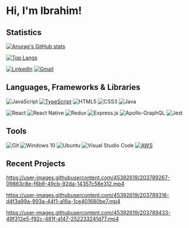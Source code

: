 # Hi, I'm Ibrahim!

## Statistics

[![Anurag's GitHub stats](https://github-readme-stats.vercel.app/api?username=ibrahimabba&count_private=true&show_icons=true&theme=onedark)](https://github.com/anuraghazra/github-readme-stats)

[![Top Langs](https://github-readme-stats.vercel.app/api/top-langs/?username=ibrahimabba&layout=compact&theme=onedark)](https://github.com/ibrahimabba/github-readme-stats)

[![LinkedIn](https://img.shields.io/badge/linkedin-%230077B5.svg?&style=for-the-badge&logo=linkedin&logoColor=white)](https://www.linkedin.com/in/ibrahim-suleiman-824a04170/)
[![Gmail](https://img.shields.io/badge/gmail-%23D14836.svg?&style=for-the-badge&logo=gmail&logoColor=white)](mailto:ibrahimsuleiman364@gmail.com)

## Languages, Frameworks & Libraries
<img alt="JavaScript" src="https://img.shields.io/badge/javascript-%23323330.svg?style=for-the-badge&logo=javascript&logoColor=%23F7DF1E"/> [![TypeScript](https://badgen.net/badge/icon/typescript?icon=typescript&label)](https://typescriptlang.org) <img alt="HTML5" src="https://img.shields.io/badge/html5-%23E34F26.svg?style=for-the-badge&logo=html5&logoColor=white"/> <img alt="CSS3" src="https://img.shields.io/badge/css3-%231572B6.svg?style=for-the-badge&logo=css3&logoColor=white"/> ![Java](https://img.shields.io/badge/java-%23ED8B00.svg?style=for-the-badge&logo=java&logoColor=white)

<img alt="React" src="https://img.shields.io/badge/react-%2320232a.svg?style=for-the-badge&logo=react&logoColor=%2361DAFB"/> <img alt="React Native" src="https://img.shields.io/badge/react_native-%2320232a.svg?style=for-the-badge&logo=react&logoColor=%2361DAFB"/> <img alt="Redux" src="https://img.shields.io/badge/redux-%23593d88.svg?style=for-the-badge&logo=redux&logoColor=white"/> <img alt="Express.js" src="https://img.shields.io/badge/express.js-%23404d59.svg?style=for-the-badge&logo=express&logoColor=%2361DAFB"/>
<img alt="Apollo-GraphQL" src="https://img.shields.io/badge/-ApolloGraphQL-311C87?style=for-the-badge&logo=apollo-graphql"/>
<img alt="Jest" src="https://img.shields.io/badge/-jest-%23C21325?style=for-the-badge&logo=jest&logoColor=white"/>


## Tools
 <img alt="Git" src="https://img.shields.io/badge/git-%23F05033.svg?style=for-the-badge&logo=git&logoColor=white"/> <img alt="Windows 10" src="https://img.shields.io/badge/Windows-0078D6?style=for-the-badge&logo=windows&logoColor=white" /> <img alt="Ubuntu" src="https://img.shields.io/badge/Ubuntu-E95420?style=for-the-badge&logo=ubuntu&logoColor=white" /> <img alt="Visual Studio Code" src="https://img.shields.io/badge/VisualStudioCode-0078d7.svg?style=for-the-badge&logo=visual-studio-code&logoColor=white"/>
[![AWS](https://img.shields.io/badge/Learning-AWS-FF9900?style=flat-square&logo=amazon-aws&logoColor=white)](https://github.com/br3ndonland/awsdev)

## Recent Projects

https://user-images.githubusercontent.com/45392619/203789267-09863c8e-f6b6-49cb-92da-14357c58e312.mp4
 
https://user-images.githubusercontent.com/45392619/203789316-d4f3a99a-993a-44f1-a16a-1ce401680be7.mp4
 
https://user-images.githubusercontent.com/45392619/203789433-49f312e5-f92c-481f-a147-252233241d77.mp4







